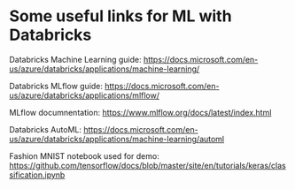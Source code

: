 # Some useful links for ML with Databricks

Databricks Machine Learning guide:
https://docs.microsoft.com/en-us/azure/databricks/applications/machine-learning/

Databricks MLflow guide:
https://docs.microsoft.com/en-us/azure/databricks/applications/mlflow/

MLflow documnentation:
https://www.mlflow.org/docs/latest/index.html

Databricks AutoML:
https://docs.microsoft.com/en-us/azure/databricks/applications/machine-learning/automl

Fashion MNIST notebook used for demo:
https://github.com/tensorflow/docs/blob/master/site/en/tutorials/keras/classification.ipynb
